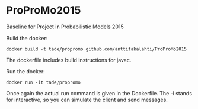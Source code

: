 # ProProMo2015
Baseline for Project in Probabilistic Models 2015

Build the docker:

    docker build -t tade/propromo github.com/anttitakalahti/ProProMo2015

The dockerfile includes build instructions for javac.

Run the docker:

    docker run -it tade/propromo

Once again the actual run command is given in the Dockerfile.
The -i stands for interactive, so you can simulate the client and send messages.
